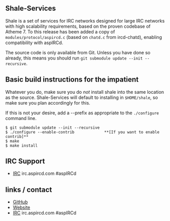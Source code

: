 ## Shale-Services

Shale is a set of services for IRC networks designed for large IRC networks with high
scalability requirements, based on the proven codebase of Atheme 7. To this release
has been added a copy of `modules/protocol/aspircd.c` (based on `chatd.c` from ircd-chatd),
enabling compatibility with aspIRCd.

The source code is only available from Git. Unless you have done so already, this
means you should run `git submodule update --init --recursive`.

## Basic build instructions for the impatient

Whatever you do, make sure you do *not* install shale into the same location as the source.
Shale-Services will default to installing in `$HOME/shale`, so make sure you plan accordingly for this.

If this is not your desire, add a --prefix as appropriate to the `./configure` command line.

    $ git submodule update --init --recursive
    $ ./configure --enable-contrib             **[If you want to enable contrib]**
    $ make
    $ make install

## IRC Support

 * [IRC](irc://irc.aspircd.com/#aspIRCd) irc.aspircd.com #aspIRCd

## links / contact

 * [GitHub](http://www.github.com/aspircd/shale-services)
 * [Website](https://hyphovy.net)
 * [IRC](irc://irc.aspircd.com/#aspIRCd) irc.aspircd.com #aspIRCd
